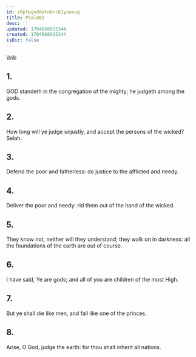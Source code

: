 ```yaml
---
id: z0pfpgsddwto0rc61yuuxuq
title: Psalm82
desc: ''
updated: 1704668915344
created: 1704668915344
isDir: false
---
```

\b\b
## 1.
GOD standeth in the congregation of the mighty; he judgeth among the gods.
## 2.
How long will ye judge unjustly, and accept the persons of the wicked?  Selah.
## 3.
Defend the poor and fatherless: do justice to the afflicted and needy.
## 4.
Deliver the poor and needy: rid them out of the hand of the wicked.
## 5.
They know not, neither will they understand; they walk on in darkness: all the foundations of the earth are out of course.
## 6.
I have said, Ye are gods; and all of you are children of the most High.
## 7.
But ye shall die like men, and fall like one of the princes.
## 8.
Arise, O God, judge the earth: for thou shalt inherit all nations.
